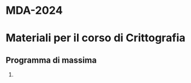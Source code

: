 # MDA-2024

Materiali per il corso di Crittografia
======================================

Programma di massima
--------------------

1) 